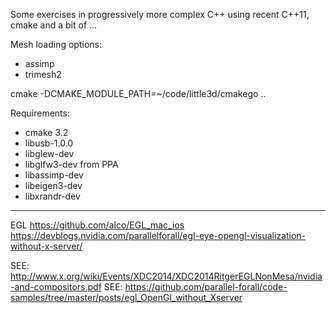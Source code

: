 
Some exercises in progressively more complex C++ using recent C++11, cmake and a bit of ...


Mesh loading options:
- assimp
- trimesh2

cmake -DCMAKE_MODULE_PATH=~/code/little3d/cmakego ..

Requirements:
- cmake 3.2
- libusb-1.0.0 
- libglew-dev
- libglfw3-dev from PPA
- libassimp-dev
- libeigen3-dev
- libxrandr-dev


-----
EGL
https://github.com/alco/EGL_mac_ios
https://devblogs.nvidia.com/parallelforall/egl-eye-opengl-visualization-without-x-server/

SEE: http://www.x.org/wiki/Events/XDC2014/XDC2014RitgerEGLNonMesa/nvidia-and-compositors.pdf
SEE: https://github.com/parallel-forall/code-samples/tree/master/posts/egl_OpenGl_without_Xserver